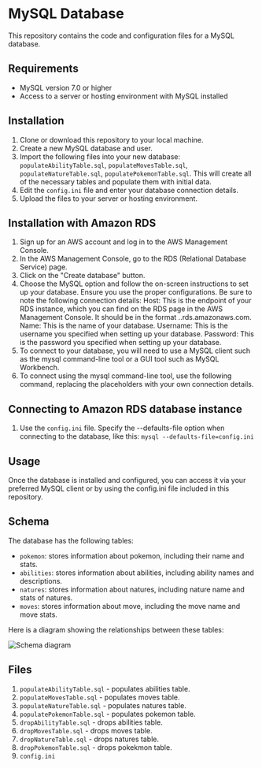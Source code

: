 # MySQL Database

This repository contains the code and configuration files for a MySQL database.

## Requirements

- MySQL version 7.0 or higher
- Access to a server or hosting environment with MySQL installed

## Installation

1. Clone or download this repository to your local machine.
2. Create a new MySQL database and user.
3. Import the following files into your new database: `populateAbilityTable.sql`, `populateMovesTable.sql`, `populateNatureTable.sql`, `populatePokemonTable.sql`.
 This will create all of the necessary tables and populate them with initial data.
4. Edit the `config.ini` file and enter your database connection details.
5. Upload the files to your server or hosting environment.


## Installation with Amazon RDS

1. Sign up for an AWS account and log in to the AWS Management Console.
2. In the AWS Management Console, go to the RDS (Relational Database Service) page.
3. Click on the "Create database" button.
4. Choose the MySQL option and follow the on-screen instructions to set up your database. Ensure you use the proper configurations. Be sure to note the following connection details:
    Host: This is the endpoint of your RDS instance, which you can find on the RDS page in the AWS Management Console. It should be in the format <your-rds-instance-name>.<region>.rds.amazonaws.com.
    Name: This is the name of your database.
    Username: This is the username you specified when setting up your database.
    Password: This is the password you specified when setting up your database.
5. To connect to your database, you will need to use a MySQL client such as the mysql command-line tool or a GUI tool such as MySQL Workbench.
6. To connect using the mysql command-line tool, use the following command, replacing the placeholders with your own connection details.


## Connecting to Amazon RDS database instance

1. Use the `config.ini` file. Specify the --defaults-file option when connecting to the database, like this:
    `mysql --defaults-file=config.ini`


## Usage

Once the database is installed and configured, you can access it via your preferred MySQL client or by using the config.ini file included in this repository.


## Schema

The database has the following tables:

- `pokemon`: stores information about pokemon, including their name and stats.
- `abilities`: stores information about abilities, including ability names and descriptions.
- `natures`: stores information about natures, including nature name and stats of natures.
- `moves`: stores information about move, including the move name and move stats.

Here is a diagram showing the relationships between these tables:

![Schema diagram](![schema.png](https://github.com/Al-Rey/cmsc447-project/blob/main/databaseScriptsNStuff/schema.png))


## Files

1. `populateAbilityTable.sql` - populates abilities table.
2. `populateMovesTable.sql` - populates moves table.
3. `populateNatureTable.sql` - populates natures table.
4. `populatePokemonTable.sql` - populates pokemon table.
5. `dropAbilityTable.sql` - drops abilities table.
6. `dropMovesTable.sql` - drops moves table.
7. `dropNatureTable.sql` - drops natures table.
8. `dropPokemonTable.sql` - drops pokekmon table.
5. `config.ini`
